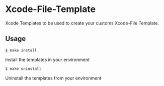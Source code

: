 Xcode-File-Template
===================

Xcode Templates to be used to create your customs Xcode-File Template. 

## Usage

    $ make install

Install the templates in your environment

    $ make uninstall

Uninstall the templates from your environment